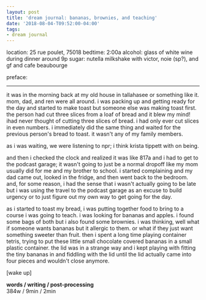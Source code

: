 ```yaml
---
layout: post
title: 'dream journal: bananas, brownies, and teaching'
date: '2018-08-04-T09:52:00-04:00'
tags:
- dream journal
--- 
```


location: 25 rue poulet, 75018
bedtime: 2:00a
alcohol: glass of white wine during dinner around 9p
sugar: nutella milkshake with victor, noie (sp?), and gf and cafe beaubourge

preface: 

---

it was in the morning back at my old house in tallahasee or something like it. mom, dad, and ren were all around. i was packing up and getting ready for the day and started to make toast but someone else was making toast first. the person had cut three slices from a loaf of bread and it blew my mind! ihad never thought of cutting three slices of bread. i had only ever cut slices in even numbers. i immediately did the same thing and waited for the previous person's bread to toast. it wasn't any of my family members. 

as i was waiting, we were listening to npr; i think krista tippett with on being. 

and then i checked the clock and realized it was like 817a and i had to get to the podcast garage; it wasn't going to just be a normal dropoff like my mom usually did for me and my brother to school. i started complaining and my dad came out, looked in the fridge, and then went back to the bedroom. and, for some reason, i had the sense that i wasn't actually going to be late but i was using the travel to the podcast garage as an excuse to build urgency or to just figure out my own way to get going for the day. 

as i started to toast my bread, i was putting together food to bring to a course i was going to teach. i was looking for bananas and apples. i found some bags of both but i also found some brownies. i was thinking, well what if someone wants bananas but it allergic to them. or what if they just want something sweeter than fruit. then i spent a long time playing container tetris, trying to put these little small chocolate covered bananas in a small plastic container. the lid was in a strange way and i kept playing with fitting the tiny bananas in and fiddling with the lid until the lid actually came into four pieces and wouldn't close anymore. 

[wake up]

**words / writing / post-processing**  
384w / 9min / 2min